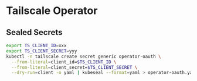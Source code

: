 # Tailscale Operator

## Sealed Secrets

```bash
export TS_CLIENT_ID=xxx
export TS_CLIENT_SECRET=yyy
kubectl -n tailscale create secret generic operator-oauth \
  --from-literal=client_id=$TS_CLIENT_ID \
  --from-literal=client_secret=$TS_CLIENT_SECRET \
  --dry-run=client -o yaml | kubeseal --format=yaml > operator-oauth.yaml
```
